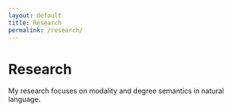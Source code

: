 ```yaml
---
layout: default
title: Research
permalink: /research/
---
```


# Research

My research focuses on modality and degree semantics in natural language.
